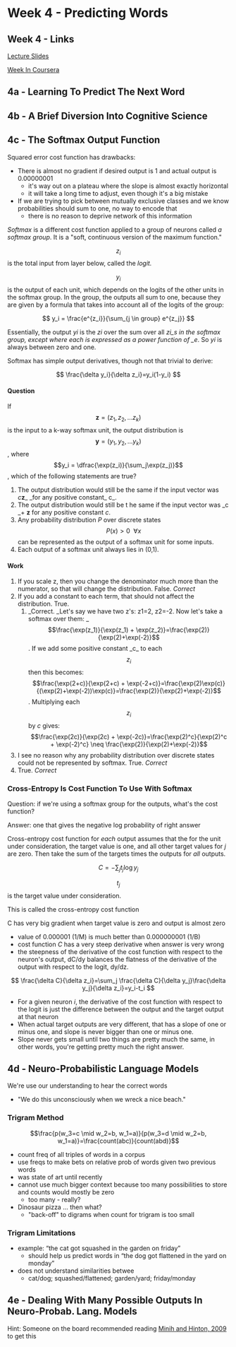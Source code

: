 # Week 4 - Predicting Words

## Week 4 - Links

[Lecture Slides](https://d18ky98rnyall9.cloudfront.net/_4bd9216688e0605b8e05f5533577b3b8_lec4.pdf?Expires=1491955200&Signature=YYhlbLG4XsdPuiceHDrXNMJfTdzGApJK11GhS1Tkbq1nIvVv~0G4ZVtvnfSE-LfAOBmQ0R29P8zJt7qpxY5OdRv7ynlO~sht6h~Ah5uz7PwIcwXYNRURkfC1~zKlZsBLh2v~K7Iu8-joqGmdVtlg-5YwCF7-n4cchMtVOexxBWU_&Key-Pair-Id=APKAJLTNE6QMUY6HBC5A)

[Week In Coursera](https://www.coursera.org/learn/neural-networks/lecture/68Koq/another-diversion-the-softmax-output-function-7-min)

## 4a - Learning To Predict The Next Word

## 4b - A Brief Diversion Into Cognitive Science

## 4c - The Softmax Output Function

Squared error cost function has drawbacks:

* There is almost no gradient if desired output is 1 and actual output is 0.00000001
  * it's way out on a plateau where the slope is almost exactly horizontal
  * it will take a long time to adjust, even though it's a big mistake
* If we are trying to pick between mutually exclusive classes and we know probabilities should sum to one, no way to encode that
  * there is no reason to deprive network of this information

_Softmax_ is a different cost function applied to a group of neurons called _a softmax group_. It is a "soft, continuous version of the maximum function."

$$z_i$$ is the total input from layer below, called the _logit._

$$y_i$$ is the output of each unit, which depends on the logits of the other units in the softmax group. In the group, the outputs all sum to one, because they are given by a formula that takes into account all of the logits of the group:


$$
y_i = \frac{e^{z_i}}{\sum_{j \in group} e^{z_j}}
$$


Essentially, the output _yi_ is the _zi_ over the sum over all _zi\_s in the softmax group, except where each is expressed as a power function of \_e_. So _yi_ is always between zero and one.

Softmax has simple output derivatives, though not that trivial to derive:


$$
\frac{\delta y_i}{\delta z_i}=y_i(1-y_i)
$$


#### Question

If $$\mathbf{z} = (z_1, z_2, \ldots z_k)$$ is the input to a k-way softmax unit, the output distribution is $$\mathbf{y}=(y_1, y_2, \ldots y_k)$$, where $$y_i = \dfrac{\exp(z_i)}{\sum_j\exp(z_j)}$$, which of the following statements are true?

1. The output distribution would still be the same if the input vector was _c_**z**_ \_for any positive constant_ c\_. 
2. The output distribution would still be t he same if the input vector was _c _+ **z** for any positive constant _c_. 
3. Any probability distribution _P_ over discrete states $$P(x) > 0  \ \ \forall x$$ can be represented as the output of a softmax unit for some inputs.
4. Each output of a softmax unit always lies in \(0,1\).

#### Work

1. If you scale z, then you change the denominator much more than the numerator, so that will change the distribution. False. _Correct_
2. If you add a constant to each term, that should not affect the distribution. True. 
   1. _Correct. \_Let's say we have two z's: z1=2, z2=-2. Now let's take a softmax over them: _$$\frac{\exp(z_1)}{\exp(z_1) + \exp(z_2)}=\frac{\exp(2)}{\exp(2)+\exp(-2)}$$. If we add some positive constant \_c\_ to each $$z_i$$ then this becomes:
      $$\frac{\exp(2+c)}{\exp(2+c) + \exp(-2+c)}=\frac{\exp(2)\exp(c)}{(\exp(2)+\exp(-2))\exp(c)}=\frac{\exp(2)}{\exp(2)+\exp(-2)}$$.
      Multiplying each $$z_i$$ by _c_ gives:
      $$\frac{\exp(2c)}{\exp(2c) + \exp(-2c)}=\frac{\exp(2)^c}{\exp(2)^c + \exp(-2)^c} \neq \frac{\exp(2)}{\exp(2)+\exp(-2)}$$
3. I see no reason why any probability distribution over discrete states could not be represented by softmax. True. _Correct_
4. True. _Correct_

### Cross-Entropy Is Cost Function To Use With Softmax

Question: if we're using a softmax group for the outputs, what's the cost function?

Answer: one that gives the negative log probability of right answer

Cross-entropy cost function for _each_ output assumes that the for the unit under consideration, the target value is one, and all other target values for _j_ are zero. Then take the sum of the targets times the outputs for _all_ outputs.


$$
C=-\sum_{j} t_j \log{y_j}
$$


$$t_j$$ is the target value under consideration.

This is called the cross-entropy cost function

C has very big gradient when target value is zero and output is almost zero

* value of 0.000001 \(1/M\) is much better than 0.000000001 \(1/B\)
* cost function _C_ has a very steep derivative when answer is very wrong 
* the steepness of the derivative of the cost function with respect to the neuron's output, dC/dy balances the flatness of the derivative of the output with respect to the logit, dy/dz.


$$
\frac{\delta C}{\delta z_i}=\sum_j \frac{\delta C}{\delta y_j}\frac{\delta y_j}{\delta z_i}=y_i-t_i
$$


* For a given neuron _i_, the derivative of the cost function with respect to the logit is just the difference between the output and the target output at that neuron
* When actual target outputs are very different, that has a slope of one or minus one, and slope is never bigger than one or minus one. 
* Slope never gets small until two things are pretty much the same, in other words, you're getting pretty much the right answer.

## 4d - Neuro-Probabilistic Language Models

We're use our understanding to hear the correct words

* "We do this unconsciously when we wreck a nice beach."

### Trigram Method 

$$\frac{p(w_3=c \mid w_2=b, w_1=a)}{p(w_3=d \mid w_2=b, w_1=a)}=\frac{count(abc)}{count(abd)}$$

* count freq of all triples of words in a corpus
* use freqs to make bets on relative prob of words given two previous words
* was state of art until recently
* cannot use much bigger context because too many possibilities to store and counts would mostly be zero
  * too many - really?
* Dinosaur pizza ... then what? 
  * "back-off" to digrams when count for trigram is too small

### Trigram Limitations

* example: “the cat got squashed in the garden on friday”
  * should help us predict words in “the dog got flattened in the yard on monday”
* does not understand similarities betwee
  * cat/dog; squashed/flattened; garden/yard; friday/monday

## 4e - Dealing With Many Possible Outputs In Neuro-Probab. Lang. Models

Hint: Someone on the board recommended reading [Minih and Hinton, 2009](http://www.cs.toronto.edu/~hinton/absps/andriytree.pdf) to get this

